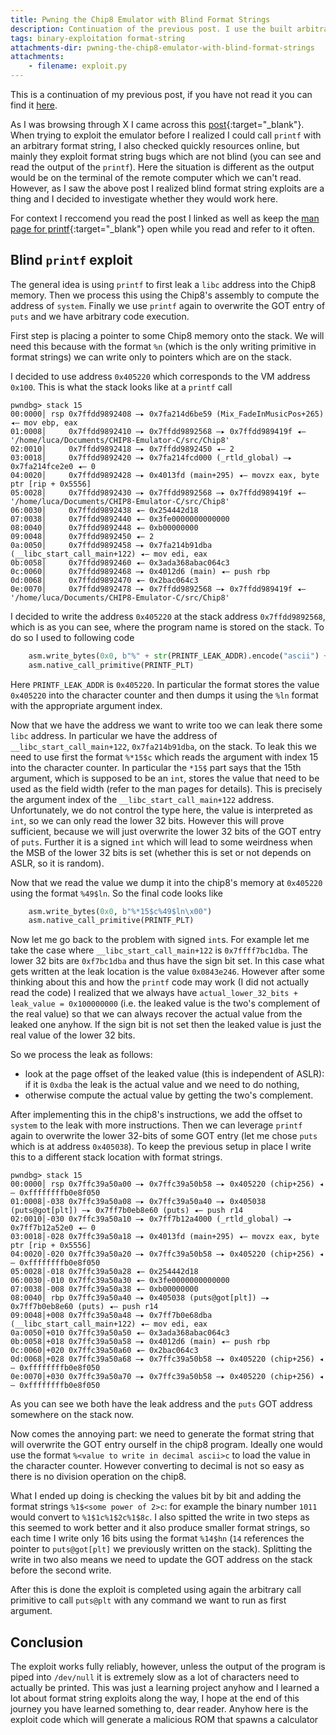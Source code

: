 ```yaml
---
title: Pwning the Chip8 Emulator with Blind Format Strings
description: Continuation of the previous post. I use the built arbitrary call primitive using some blind format string exploitation techniques to achieve RCE.
tags: binary-exploitation format-string
attachments-dir: pwning-the-chip8-emulator-with-blind-format-strings
attachments:
    - filename: exploit.py
---
```


This is a continuation of my previous post, if you have not read it you can find it [here](https://lucabtz.com/blog/attempt-at-pwning-a-chip8-emulator).

As I was browsing through X I came across this [post](https://www.synacktiv.com/publications/exploiting-a-blind-format-string-vulnerability-in-modern-binaries-a-case-study-from){:target="_blank"}.
When trying to exploit the emulator before I realized I could call `printf` with an arbitrary format string, I also checked 
quickly resources online, but mainly they exploit format string bugs which are not blind (you can see and read the output
of the `printf`). Here the situation is different as the output would be on the terminal of the remote computer which we can't 
read. However, as I saw the above post I realized blind format string exploits are a thing and I decided to investigate whether
they would work here.

For context I reccomend you read the post I linked as well as keep the
[man page for printf](https://www.man7.org/linux/man-pages/man3/printf.3.html){:target="_blank"} open while you read and refer to it 
often.

## Blind `printf` exploit

The general idea is using `printf` to first leak a `libc` address into the Chip8 memory. Then we process this using the Chip8's
assembly to compute the address of `system`. Finally we use `printf` again to overwrite the GOT entry of `puts` and we have
arbitrary code execution.

First step is placing a pointer to some Chip8 memory onto the stack. We will need this because with the format `%n`
(which is the only writing primitive in format strings) we can write only to pointers which are on the stack.

I decided to use address `0x405220` which corresponds to the VM address `0x100`. This is what the stack looks like at a `printf` call
```
pwndbg> stack 15
00:0000│ rsp 0x7ffdd9892408 —▸ 0x7fa214d6be59 (Mix_FadeInMusicPos+265) ◂— mov ebp, eax
01:0008│     0x7ffdd9892410 —▸ 0x7ffdd9892568 —▸ 0x7ffdd989419f ◂— '/home/luca/Documents/CHIP8-Emulator-C/src/Chip8'
02:0010│     0x7ffdd9892418 —▸ 0x7ffdd9892450 ◂— 2
03:0018│     0x7ffdd9892420 —▸ 0x7fa214fcd000 (_rtld_global) —▸ 0x7fa214fce2e0 ◂— 0
04:0020│     0x7ffdd9892428 —▸ 0x4013fd (main+295) ◂— movzx eax, byte ptr [rip + 0x5556]
05:0028│     0x7ffdd9892430 —▸ 0x7ffdd9892568 —▸ 0x7ffdd989419f ◂— '/home/luca/Documents/CHIP8-Emulator-C/src/Chip8'
06:0030│     0x7ffdd9892438 ◂— 0x254442d18
07:0038│     0x7ffdd9892440 ◂— 0x3fe0000000000000
08:0040│     0x7ffdd9892448 ◂— 0xb00000000
09:0048│     0x7ffdd9892450 ◂— 2
0a:0050│     0x7ffdd9892458 —▸ 0x7fa214b91dba (__libc_start_call_main+122) ◂— mov edi, eax
0b:0058│     0x7ffdd9892460 ◂— 0x3ada368abac064c3
0c:0060│     0x7ffdd9892468 —▸ 0x4012d6 (main) ◂— push rbp
0d:0068│     0x7ffdd9892470 ◂— 0x2bac064c3
0e:0070│     0x7ffdd9892478 —▸ 0x7ffdd9892568 —▸ 0x7ffdd989419f ◂— '/home/luca/Documents/CHIP8-Emulator-C/src/Chip8'
```
I decided to write the address `0x405220` at the stack address `0x7ffdd9892568`, which is as you can see, where the program name
is stored on the stack. To do so I used to following code
```py
    asm.write_bytes(0x0, b"%" + str(PRINTF_LEAK_ADDR).encode("ascii") + b"c%6$ln\x00")
    asm.native_call_primitive(PRINTF_PLT)
```
Here `PRINTF_LEAK_ADDR` is `0x405220`. In particular the format stores the value `0x405220` into the character counter and then
dumps it using the `%ln` format with the appropriate argument index.

Now that we have the address we want to write too we can leak there some `libc` address. In particular we have the address of
`__libc_start_call_main+122`, `0x7fa214b91dba`, on the stack. To leak this we need to use first the format `%*15$c` which
reads the argument with index 15 into the character counter. In particular the `*15$` part says that the 15th argument, which
is supposed to be an `int`, stores the value that need to be used as the field width (refer to the man pages for details).
This is precisely the argument index of the `__libc_start_call_main+122` address.
Unfortunately, we do not control the type here, the value is interpreted as `int`, so we can only read the lower 32 bits. However 
this will prove sufficient, because we will just overwrite the lower 32 bits of the GOT entry of `puts`.
Further it is a signed `int` which will lead to some weirdness when the MSB of the lower 32 bits is set
(whether this is set or not depends on ASLR, so it is random).

Now that we read the value we dump it into the chip8's memory at `0x405220` using the format `%49$ln`. So the final code looks
like
```py
    asm.write_bytes(0x0, b"%*15$c%49$ln\x00")
    asm.native_call_primitive(PRINTF_PLT)
```

Now let me go back to the problem with signed `int`s. For example let me take the case where `__libc_start_call_main+122` is
`0x7ffff7bc1dba`. The lower 32 bits are `0xf7bc1dba` and thus have the sign bit set. In this case what gets written at the
leak location is the value `0x0843e246`. However after some thinking about this and how the `printf` code may work (I did not 
actually read the code) I realized that we always have `actual_lower_32_bits + leak_value = 0x100000000` (i.e. the leaked value 
is the two's complement of the real value) so that we can always recover the actual value from the leaked one anyhow. If the
sign bit is not set then the leaked value is just the real value of the lower 32 bits.

So we process the leak as follows:
- look at the page offset of the leaked value (this is independent of ASLR): if it is `0xdba` the leak is the actual value
  and we need to do nothing,
- otherwise compute the actual value by getting the two's complement.

After implementing this in the chip8's instructions, we add the offset to `system` to the leak with more instructions. 
Then we can leverage `printf` again to overwrite the lower 32-bits of some GOT entry (let me chose `puts` which is at
address `0x405038`). To keep the previous setup in place I write this to a different stack location with format strings.
```
pwndbg> stack 15
00:0000│ rsp 0x7ffc39a50a00 —▸ 0x7ffc39a50b58 —▸ 0x405220 (chip+256) ◂— 0xffffffffb0e8f050
01:0008│-038 0x7ffc39a50a08 —▸ 0x7ffc39a50a40 —▸ 0x405038 (puts@got[plt]) —▸ 0x7ff7b0eb8e60 (puts) ◂— push r14
02:0010│-030 0x7ffc39a50a10 —▸ 0x7ff7b12a4000 (_rtld_global) —▸ 0x7ff7b12a52e0 ◂— 0
03:0018│-028 0x7ffc39a50a18 —▸ 0x4013fd (main+295) ◂— movzx eax, byte ptr [rip + 0x5556]
04:0020│-020 0x7ffc39a50a20 —▸ 0x7ffc39a50b58 —▸ 0x405220 (chip+256) ◂— 0xffffffffb0e8f050
05:0028│-018 0x7ffc39a50a28 ◂— 0x254442d18
06:0030│-010 0x7ffc39a50a30 ◂— 0x3fe0000000000000
07:0038│-008 0x7ffc39a50a38 ◂— 0xb00000000
08:0040│ rbp 0x7ffc39a50a40 —▸ 0x405038 (puts@got[plt]) —▸ 0x7ff7b0eb8e60 (puts) ◂— push r14
09:0048│+008 0x7ffc39a50a48 —▸ 0x7ff7b0e68dba (__libc_start_call_main+122) ◂— mov edi, eax
0a:0050│+010 0x7ffc39a50a50 ◂— 0x3ada368abac064c3
0b:0058│+018 0x7ffc39a50a58 —▸ 0x4012d6 (main) ◂— push rbp
0c:0060│+020 0x7ffc39a50a60 ◂— 0x2bac064c3
0d:0068│+028 0x7ffc39a50a68 —▸ 0x7ffc39a50b58 —▸ 0x405220 (chip+256) ◂— 0xffffffffb0e8f050
0e:0070│+030 0x7ffc39a50a70 —▸ 0x7ffc39a50b58 —▸ 0x405220 (chip+256) ◂— 0xffffffffb0e8f050
```
As you can see we both have the leak address and the `puts` GOT address somewhere on the stack now.

Now comes the annoying part: we need to generate the format string that will overwrite the GOT entry ourself in the chip8
program. Ideally one would use the format `%<value to write in decimal ascii>c` to load the value in the character counter.
However converting to decimal is not so easy as there is no division operation on the chip8.

What I ended up doing is checking the values bit by bit and adding the format strings `%1$<some power of 2>c`: for example the
binary number `1011` would convert to `%1$1c%1$2c%1$8c`. I also spitted the write in two steps as this seemed to work better
and it also produce smaller format strings, so each time I write only 16 bits using the format `%14$hn` (`14` references the
pointer to `puts@got[plt]` we previously written on the stack). Splitting the write in two also means we need to update the GOT address on the stack
before the second write.

After this is done the exploit is completed using again the arbitrary call primitive to call `puts@plt` with any command we
want to run as first argument.

## Conclusion
The exploit works fully reliably, however, unless the output of the program is piped into `/dev/null` it is extremely slow as
a lot of characters need to actually be printed. This was just a learning project anyhow and I learned a lot about format string
exploits along the way, I hope at the end of this journey you have learned something to, dear reader.
Anyhow here is the exploit code which will generate a malicious ROM that spawns a calculator
